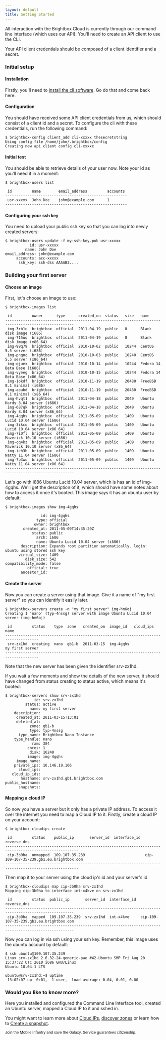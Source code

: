```yaml
---
layout: default
title: Getting Started
---
```


All interaction with the Brightbox Cloud is currently through our
command line interface (which uses our API). You'll need to create an API
client to use the CLI.

Your API client credentials should be composed of a client identifier
and a secret.

### Initial setup

#### Installation

Firstly, you'll need to
[install the cli software](/guides/cli/installation/). Go do that and come back here.

#### Configuration

You should have received some API client credentials from us, which
should consist of a client id and a secret. To configure the cli with
these credentials, run the following command:

    $ brightbox-config client_add cli-xxxxx thesecretstring
    Using config file /home/john/.brightbox/config
    Creating new api client config cli-xxxxx

#### Initial test

You should be able to retrieve details of your user now. Note your id as you'll need it in a moment:

    $ brightbox-users list
    
     id         name        email_address         accounts
    -------------------------------------------------------
     usr-xxxxx  John Doe    john@example.com      1       
    -------------------------------------------------------

#### Configuring your ssh key

You need to upload your public ssh key so that you can log into newly created servers:

    $ brightbox-users update -f my-ssh-key.pub usr-xxxxx
               id: usr-xxxxx
             name: John Doe
    email_address: john@example.com
         accounts: acc-xxxxx
          ssh_key: ssh-dss AAAAB3....

### Building your first server

#### Choose an image

First, let's choose an image to use:

    $ brightbox-images list 
    
     id         owner      type      created_on  status   size   name                                       
    -----------------------------------------------------------------------------------------------------
     img-3rb1e  brightbox  official  2011-04-19  public   0      Blank disk image (i686)                    
     img-715uq  brightbox  official  2011-04-19  public   0      Blank disk image (x86_64)                  
     img-99q79  brightbox  official  2010-10-02  public   10244  CentOS 5.5 server (i686)                   
     img-pnqnc  brightbox  official  2010-10-03  public   10240  CentOS 5.5 server (x86_64)                 
     img-qjuex  brightbox  official  2010-10-14  public   10244  Fedora 14 Beta Base (i686)                 
     img-vyeeg  brightbox  official  2010-10-15  public   10244  Fedora 14 Beta Base (x86_64)               
     img-1okdf  brightbox  official  2010-11-19  public   20480  FreeBSD 8.1 minimal (i686)                 
     img-aoubd  brightbox  official  2010-11-19  public   20480  FreeBSD 8.1 minimal (x86_64)               
     img-hvqt1  brightbox  official  2011-04-18  public   2049   Ubuntu Hardy 8.04 server (i686)            
     img-687qk  brightbox  official  2011-04-18  public   2049   Ubuntu Hardy 8.04 server (x86_64)          
     img-4gqhs  brightbox  official  2011-05-09  public   1409   Ubuntu Lucid 10.04 server (i686)           
     img-3ikco  brightbox  official  2011-05-09  public   1409   Ubuntu Lucid 10.04 server (x86_64)         
     img-7i0fl  brightbox  official  2011-05-09  public   1409   Ubuntu Maverick 10.10 server (i686)        
     img-cq4kz  brightbox  official  2011-05-09  public   1409   Ubuntu Maverick 10.10 server (x86_64)      
     img-ieh3b  brightbox  official  2011-05-09  public   1409   Ubuntu Natty 11.04 server (i686)           
     img-7p3wu  brightbox  official  2011-05-09  public   1409   Ubuntu Natty 11.04 server (x86_64)         
    -----------------------------------------------------------------------------------------------------

Let's go with i686 Ubuntu Lucid 10.04 server, which is has an id of img-4gqhs. We'll get the description of it, which should have some notes about how to access it once it's booted. This image says it has an ubuntu user by default:

    $ brightbox-images show img-4gqhs
    
                    id: img-4gqhs
                  type: official
                 owner: brightbox
            created_at: 2011-05-09T14:35:20Z
                status: public
                  arch: i686
                  name: Ubuntu Lucid 10.04 server (i686)
           description: Expands root partition automatically. login: ubuntu using stored ssh key
          virtual_size: 1409
             disk_size: 542
    compatibility_mode: false
              official: true
           ancestor_id: 

#### Create the server

Now you can create a server using that image. Give it a name of "my first server" so you can identify it easily later.

    $ brightbox-servers create -n "my first server" img-hm6oj
    Creating 1 'nano' (typ-4nssg) server with image Ubuntu Lucid 10.04 server (img-hm6oj)
    
     id         status    type  zone   created_on  image_id   cloud_ips  name           
    -------------------------------------------------------------------------------------
     srv-zx1hd  creating  nano  gb1-b  2011-03-15  img-4gqhs             my first server
    -------------------------------------------------------------------------------------

Note that the new server has been given the identifier srv-zx1hd.

If you wait a few moments and show the details of the new server, it should have changed from status creating to status active, which means it's booted:

    $ brightbox-servers show srv-zx1hd
                 id: srv-zx1hd
             status: active
               name: my first server
        description: 
         created_at: 2011-03-15T13:01
         deleted_at: 
               zone: gb1-b
               type: typ-4nssg
          type_name: Brightbox Nano Instance
        type_handle: nano
                ram: 384
              cores: 1
               disk: 10240
              image: img-4gqhs
         image_name: 
        private_ips: 10.146.19.166
          cloud_ips: 
       cloud_ip_ids: 
           hostname: srv-zx1hd.gb1.brightbox.com
    public_hostname: 
          snapshots: 
			
#### Mapping a cloud IP

So now you have a server but it only has a private IP address. To access it over the internet you need to map a Cloud IP to it. Firstly, create a cloud IP on your account:

    $ brightbox-cloudips create
    
     id         status    public_ip       server_id  interface_id  reverse_dns                            
    -------------------------------------------------------------------------------------------------------
     cip-3b0ha  unmapped  109.107.35.239                           cip-109-107-35-239.gb1.eu.brightbox.com
    -------------------------------------------------------------------------------------------------------

Then map it to your server using the cloud ip's id and your server's id:

    $ brightbox-cloudips map cip-3b0ha srv-zx1hd
    Mapping cip-3b0ha to interface int-x4kve on srv-zx1hd
    
     id         status  public_ip       server_id  interface_id  reverse_dns                            
    -----------------------------------------------------------------------------------------------------
     cip-3b0ha  mapped  109.107.35.239  srv-zx1hd  int-x4kve     cip-109-107-35-239.gb1.eu.brightbox.com
    -----------------------------------------------------------------------------------------------------

Now you can log in via ssh using your ssh key. Remember, this image uses the ubuntu account by default:

    $ ssh ubuntu@109.107.35.239
    Linux srv-zx1hd 2.6.32-24-generic-pae #42-Ubuntu SMP Fri Aug 20 15:37:22 UTC 2010 i686 GNU/Linux
    Ubuntu 10.04.1 LTS
    
    ubuntu@srv-zx1hd:~$ uptime
     13:02:07 up  0:01,  1 user,  load average: 0.04, 0.01, 0.00

### Would you like to know more?

Here you installed and configured the Command Line Interface tool, created an Ubuntu server, mapped a Cloud IP to it and sshed in.

You might want to learn more about [Cloud IPs](/guides/cli/cloud-ips/),
[discover zones](/reference/glossary/#zone) or learn how to
[Create a snapshot](/guides/cli/create-a-snapshot/).

<small>Join the Mobile Infantry and save the Galaxy. Service
guarantees citizenship.</small>
